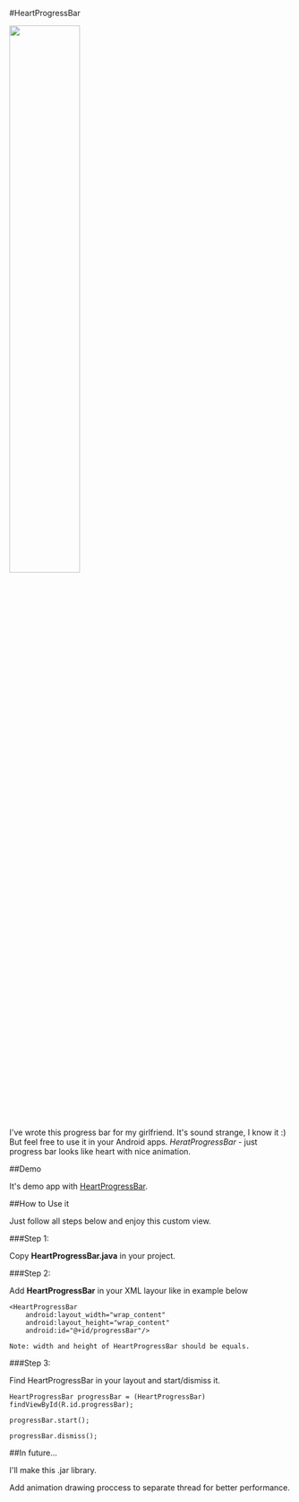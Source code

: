 #HeartProgressBar 

<img src="https://www.dropbox.com/s/gtovjzhco3d0uzi/heartProgressBar.gif?dl=1" height="50%" width="50%" />

I've wrote this progress bar for my girlfriend. It's sound strange, I know it :)
But feel free to use it in your Android apps. 
*HeratProgressBar* - just progress bar looks like heart with nice animation.

##Demo

It's demo app with [HeartProgressBar](https://www.dropbox.com/s/1287va7jiqs3kgh/app-debug.apk).


##How to Use it

Just follow all steps below and enjoy this custom view.

###Step 1:

Copy **HeartProgressBar.java** in your project.

###Step 2:

Add **HeartProgressBar** in your XML layour like in example below

	<HeartProgressBar
		android:layout_width="wrap_content"
		android:layout_height="wrap_content"
		android:id="@+id/progressBar"/>
		
		
`Note: width and height of HeartProgressBar should be equals.`

###Step 3:

Find HeartProgressBar in your layout and start/dismiss it.

	HeartProgressBar progressBar = (HeartProgressBar) findViewById(R.id.progressBar);
	
	progressBar.start();
	
	progressBar.dismiss();
	
	
##In future...

I'll make this .jar library.

Add animation drawing proccess to separate thread for better performance.	